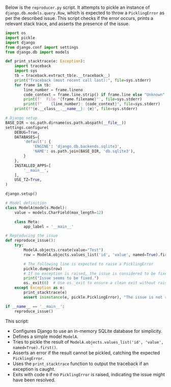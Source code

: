 Below is the `reproducer.py` script. It attempts to pickle an instance of `django.db.models.query.Row`, which is expected to throw a `PicklingError` as per the described issue. This script checks if the error occurs, prints a relevant stack trace, and asserts the presence of the issue.

```python
import os
import pickle
import django
from django.conf import settings
from django.db import models

def print_stacktrace(e: Exception):
    import traceback
    import sys
    tb = traceback.extract_tb(e.__traceback__)
    print("Traceback (most recent call last):", file=sys.stderr)
    for frame in tb:
        line_number = frame.lineno
        code_context = frame.line.strip() if frame.line else "Unknown"
        print(f'  File "{frame.filename}"', file=sys.stderr)
        print(f"    {line_number}: {code_context}", file=sys.stderr)
    print(f"{e.__class__.__name__}: {e}", file=sys.stderr)

# Django setup
BASE_DIR = os.path.dirname(os.path.abspath(__file__))
settings.configure(
    DEBUG=True,
    DATABASES={
        'default': {
            'ENGINE': 'django.db.backends.sqlite3',
            'NAME': os.path.join(BASE_DIR, 'db.sqlite3'),
        }
    },
    INSTALLED_APPS=[
        '__main__',
    ],
    USE_TZ=True,
)

django.setup()

# Model definition
class ModelA(models.Model):
    value = models.CharField(max_length=12)

    class Meta:
        app_label = '__main__'

# Reproducing the issue
def reproduce_issue():
    try:
        ModelA.objects.create(value="Test")
        row = ModelA.objects.values_list('id', 'value', named=True).first()

        # The following line is expected to raise a PicklingError
        pickle.dumps(row)
        # If no exception is raised, the issue is considered to be fixed
        print("Issue seems to be fixed.")
        os._exit(0)  # Use os._exit to ensure a clean exit without raising SystemExit exception
    except Exception as e:
        print_stacktrace(e)
        assert isinstance(e, pickle.PicklingError), "The issue is not reproduced; another exception occurred."

if __name__ == '__main__':
    reproduce_issue()
```

This script:
- Configures Django to use an in-memory SQLite database for simplicity.
- Defines a simple model `ModelA`.
- Tries to pickle the result of `ModelA.objects.values_list('id', 'value', named=True).first()`.
- Asserts an error if the result cannot be pickled, catching the expected `PicklingError`.
- Uses the `print_stacktrace` function to output the traceback if an exception is caught.
- Exits with code `0` if no `PicklingError` is raised, indicating the issue might have been resolved.